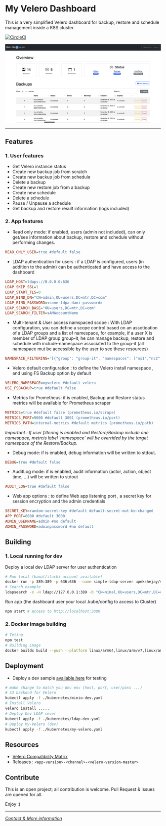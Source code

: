 # My Velero Dashboard

This is a very simplified Velero dashboard for backup, restore and schedule management inside a K8S cluster.

[![CircleCI](https://dl.circleci.com/status-badge/img/gh/mmohamed/velero-dashboard/tree/dev.svg?style=shield)](https://dl.circleci.com/status-badge/redirect/gh/mmohamed/velero-dashboard/tree/dev)


<img src="doc/home-demo.png" width="900">

---- 

## Features
### 1. User features
- Get Velero instance status
- Create new backup job from scratch
- Create new backup job from schedule
- Delete a backup
- Create new restore job from a backup
- Create new schedule
- Delete a schedule
- Pause / Unpause a schedule
- Get backup and restore result information (logs included)
### 2. App features
- Read only mode: if enabled, users (admin not included), can only get/see information about backup, restore and schedule without performing changes.
```ini
READ_ONLY_USER=true #default false
```
- LDAP authentication for users : if a LDAP is configured, users (in addition to the admin) can be authenticated and have access to the dashboard 
```ini
LDAP_HOST=ldaps://0.0.0.0:636
LDAP_SKIP_SSL=1
LDAP_START_TLS=0
LDAP_BIND_DN="CN=admin,OU=users,DC=mtr,DC=com"
LDAP_BIND_PASSWORD=<some-ldpa-dami-password>
LDAP_SEARCH_BASE="OU=users,DC=mtr,DC=com"
LDAP_SEARCH_FILTER=sAMAccountName
```
- Multi-tenant & User access namspaced scope : With LDAP configuration, you can define a scope control based on an assotioation of a LDAP groups and a list of namespace, for example, if a user X is member of LDAP group group-it, he can manage backup, restore and schedule with include-namespace associated to the group-it (all namespace mut be accessible by the user to see these resources)
```ini
NAMESPACE_FILTERING='[{"group": "group-it", "namespaces": ["ns1","ns2","ns3"]}]' # json list
```
- Velero default configuration : to define the Velero install namespace , and using FS Backup option by default
```ini
VELERO_NAMESPACE=myvelero #default velero
USE_FSBACKUP=true #default false
```
- Metrics for Prometheus: if is enabled, Backup and Restore status metrics will be available for Prometheus scraper
```ini
METRICS=true #default false (prometheus.io/scrape)
METRICS_PORT=9000 #default 3001 (prometheus.io/port)
METRICS_PATH=internal-metrics #default metrics (prometheus.io/path)
```
*Important : If user filtering is enabled and Restore/Backup include one namespace, metrcis label 'namespace' will be overrided by the target namespace of the Restore/Backup.*
- Debug mode: if is enabled, debug information will be written to stdout.
```ini
DEBUG=true #default false
```
- AuditLog mode: if is enabled, audit information (actor, action, object time, ...) will be written to stdout
```ini
AUDIT_LOG=true #default false
```
- Web app options : to define Web app listening port ,  a secret key for session encryption and the admin credentials
```ini
SECRET_KEY=random-secret-key #default default-secret-mut-be-changed
APP_PORT=8080 #default 3000
ADMIN_USERNAME=admin #no default
ADMIN_PASSWORD=adminpassword #no default
```

## Building
### 1. Local running for dev 
Deploy a local dev LDAP server for user authentication
```bash
# Run local (kamal/itachi account available)
docker run -p 389:389 -p 636:636 --name simple-ldap-server upekshejay/simple-ldap-test-server
# Search example
ldapsearch -x -H ldap://127.0.0.1:389 -b "CN=nimal,OU=users,DC=mtr,DC=com" -D "CN=admin,OU=users,DC=mtr,DC=com" -W
```
Run app (the dashboard user your local .kube/config to access to Cluster)
```bash
npm start # access to http://localhost:3000
```
### 2. Docker image building
```bash
# Teting
npm test
# Building image
docker buildx build --push --platform linux/arm64,linux/arm/v7,linux/amd64 --tag medinvention/my-velero-dashboard:dev .
```

## Deployment
- Deploy a dev sample [available here](kubernetes) for testing
```bash
# make change to match you dev env (host, port, user/pass ...)
# S3 backend for Velero
kubectl apply -f ./kubernetes/minio-dev.yaml
# Install Velero
velero install .....
# Deploy Dev LDAP sever
kubectl apply -f ./kubernetes/ldap-dev.yaml
# Deploy My-Velero (dev)
kubectl apply -f ./kubernetes/my-velero.yaml
```

## Resources
- [Velero Compatibility Matrix](https://github.com/vmware-tanzu/velero#velero-compatibility-matrix)
- Releases : `<app-version>-<channel>-<velero-version-master>`


## Contribute
This is an open project; all contribution is welcome. Pull Request & Issues are opened for all.


Enjoy :)

---- 

[*Contact & More information*](https://blog.medinvention.dev)